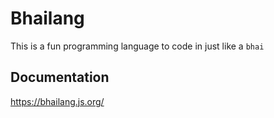 # Bhailang

This is a fun programming language to code in just like a `bhai`

## Documentation
https://bhailang.js.org/
